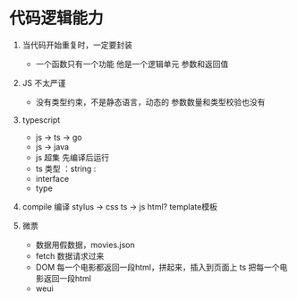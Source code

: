 # 代码逻辑能力

1. 当代码开始重复时，一定要封装
    - 一个函数只有一个功能
      他是一个逻辑单元
      参数和返回值

2. JS 不太严谨
    - 没有类型约束，不是静态语言，动态的
      参数数量和类型校验也没有

3. typescript
    - js -> ts -> go
    - js -> java
    - js 超集
      先编译后运行
    - ts 类型 ：string :
    - interface
    - type 


4. compile 编译
    stylus -> css
    ts -> js
    html? template模板

5. 微票
    - 数据用假数据，movies.json
    - fetch 数据请求过来
    - DOM 每一个电影都返回一段html，拼起来，插入到页面上
      ts 把每一个电影返回一段html
    - weui

